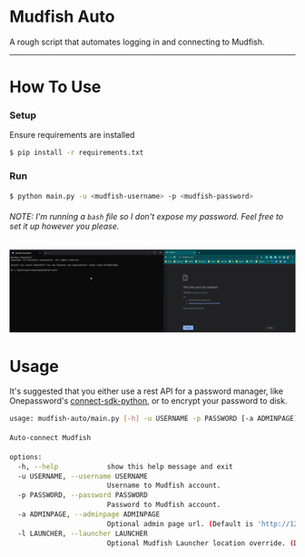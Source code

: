 Mudfish Auto
================================

A rough script that automates logging in and connecting to Mudfish.

---

# How To Use

### Setup
Ensure requirements are installed

```bash
$ pip install -r requirements.txt
```

### Run

```bash
$ python main.py -u <mudfish-username> -p <mudfish-password>
```

###### *NOTE: I'm running a `bash` file so I don't expose my password. Feel free to set it up however you please.*
![Mudfish Demo](resources/images/mudfish-demo.gif)

# Usage

It's suggested that you either use a rest API for a password manager, like Onepassword's [connect-sdk-python](https://youtu.be/0guOMTiwmhk](https://github.com/1Password/connect-sdk-python)), or to encrypt your password to disk.

```bash
usage: mudfish-auto/main.py [-h] -u USERNAME -p PASSWORD [-a ADMINPAGE] [-l LAUNCHER]

Auto-connect Mudfish

options:
  -h, --help            show this help message and exit
  -u USERNAME, --username USERNAME
                        Username to Mudfish account.
  -p PASSWORD, --password PASSWORD
                        Password to Mudfish account.
  -a ADMINPAGE, --adminpage ADMINPAGE
                        Optional admin page url. (Default is 'http://127.0.0.1:8282/signin.html')
  -l LAUNCHER, --launcher LAUNCHER
                        Optional Mudfish Launcher location override. (Default is `C:/Program Files (x86)/Mudfish Cloud VPN/mudrun.exe` for Desktop.)
```
